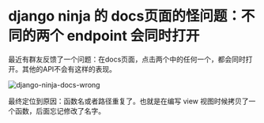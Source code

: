 django ninja 的 docs页面的怪问题：不同的两个 endpoint 会同时打开
==========================================================

最近有群友反馈了一个问题：在docs页面，点击两个中的任何一个，都会同时打开。其他的API不会有这样的表现。

![django-ninja-docs-wrong](/img/docs-wrong.png)


最终定位到原因：函数名或者路径重复了。也就是在编写 view 视图时候拷贝了一个函数，后面忘记修改了名字。

